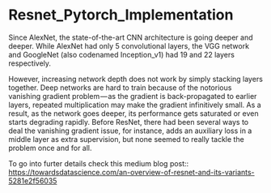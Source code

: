 # Resnet_Pytorch_Implementation
Since AlexNet, the state-of-the-art CNN architecture is going deeper and deeper. While AlexNet had only 5 convolutional layers, the VGG network and GoogleNet (also codenamed Inception_v1) had 19 and 22 layers respectively.

However, increasing network depth does not work by simply stacking layers together. Deep networks are hard to train because of the notorious vanishing gradient problem — as the gradient is back-propagated to earlier layers, repeated multiplication may make the gradient infinitively small. As a result, as the network goes deeper, its performance gets saturated or even starts degrading rapidly.
Before ResNet, there had been several ways to deal the vanishing gradient issue, for instance, adds an auxiliary loss in a middle layer as extra supervision, but none seemed to really tackle the problem once and for all.

To go into furter details check this medium blog post::
https://towardsdatascience.com/an-overview-of-resnet-and-its-variants-5281e2f56035
                                     

